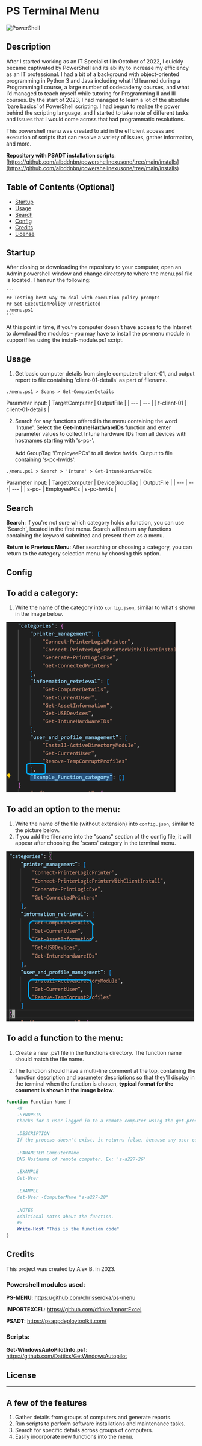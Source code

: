 # PS Terminal Menu

![PowerShell](https://img.shields.io/badge/PowerShell-%235391FE.svg?style=for-the-badge&logo=powershell&logoColor=white)

## Description

After I started working as an IT Specialist I in October of 2022, I quickly became captivated by PowerShell and its ability to increase my efficiency as an IT professional. I had a bit of a background with object-oriented programming in Python 3 and Java including what I’d learned during a Programming I course, a large number of codecademy courses, and what I’d managed to teach myself while tutoring for Programming II and III courses.
By the start of 2023, I had managed to learn a lot of the absolute ‘bare basics’ of PowerShell scripting. I had begun to realize the power behind the scripting language, and I started to take note of different tasks and issues that I would come across that had programmatic resolutions.

This powershell menu was created to aid in the efficient access and execution of scripts that can resolve a variety of issues, gather information, and more.

**Repository with PSADT installation scripts**: [https://github.com/albddnbn/powershellnexusone/tree/main/installs](https://github.com/albddnbn/powershellnexusone/tree/main/installs)

## Table of Contents (Optional)

- [Startup](#startup)
- [Usage](#usage)
- [Search](#search)
- [Config](#config)
- [Credits](#credits)
- [License](#license)

## Startup

After cloning or downloading the repository to your computer, open an Admin powershell window and change directory to where the menu.ps1 file is located. Then run the following:

    ```
    ## Testing best way to deal with execution policy prompts
    ## Set-ExecutionPolicy Unrestricted
    ./menu.ps1
    ```

At this point in time, if you're computer doesn't have access to the Internet to download the modules - you may have to install the ps-menu module in supportfiles using the install-module.ps1 script.

## Usage

1. Get basic computer details from single computer: t-client-01, and output report to file containing 'client-01-details' as part of filename.

```
./menu.ps1 > Scans > Get-ComputerDetails
```

Parameter input:
| TargetComputer | OutputFile |
| --- | --- |
| t-client-01 | client-01-details |

2. Search for any functions offered in the menu containing the word 'Intune'. Select the **Get-IntuneHardwareIDs** function and enter parameter values to collect Intune hardware IDs from all devices with hostnames starting with 's-pc-'.<br><br>Add GroupTag 'EmployeePCs' to all device hwids. Output to file containing 's-pc-hwids'.

```
./menu.ps1 > Search > 'Intune' > Get-IntuneHardwareIDs
```

Parameter input:
| TargetComputer | DeviceGroupTag | OutputFile |
| --- | ---| --- |
| s-pc- | EmployeePCs | s-pc-hwids |

## Search

**Search**: if you're not sure which category holds a function, you can use 'Search', located in the first menu.
Search will return any functions containing the keyword submitted and present them as a menu.

**Return to Previous Menu**: After searching or choosing a category, you can return to the category selection menu by choosing this option.

## Config

## To add a category:

1. Write the name of the category into `config.json`, similar to what's shown in the image below.

<img src="docs\img\config-002-new-category.png" alt="Adding category to config" width="450" height="450">

## To add an option to the menu:

1. Write the name of the file (without extension) into `config.json`, similar to the picture below.
2. If you add the filename into the "scans" section of the config file, it will appear after choosing the 'scans' category in the terminal menu.

<img src="docs\img\config-004-adding-function-name-to-config.png" alt="Adding function name to config" width="500" height="450">

## To add a function to the menu:

1. Create a new .ps1 file in the functions directory. The function name should match the file name.

2. The function should have a multi-line comment at the top, containing the function description and parameter descriptions so that they'll display in the terminal when the function is chosen, **typical format for the comment is shown in the image below**.

```powershell
Function Function-Name {
    <#
    .SYNOPSIS
    Checks for a user logged in to a remote computer using the get-process cmdlet to check explorer.exe.

    .DESCRIPTION
    If the process doesn't exist, it returns false, because any user currently logged in to the PC will have explorer.exe running.

    .PARAMETER ComputerName
    DNS Hostname of remote computer. Ex: 's-a227-26'

    .EXAMPLE
    Get-User

    .EXAMPLE
    Get-User -ComputerName "s-a227-28"

    .NOTES
    Additional notes about the function.
    #>
    Write-Host "This is the function code"
}
```

## Credits

This project was created by Alex B. in 2023.

### Powershell modules used:

**PS-MENU**: https://github.com/chrisseroka/ps-menu

**IMPORTEXCEL**: https://github.com/dfinke/ImportExcel

**PSADT**: https://psappdeploytoolkit.com/

### Scripts:

**Get-WindowsAutoPilotInfo.ps1**: https://github.com/Dattics/GetWindowsAutopilot

## License

---

## A few of the features

1. Gather details from groups of computers and generate reports.
2. Run scripts to perform software installations and maintenance tasks.
3. Search for specific details across groups of computers.
4. Easily incorporate new functions into the menu.
